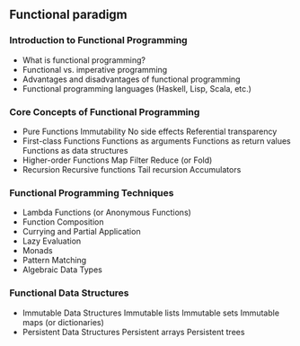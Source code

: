 ## Functional paradigm 
### Introduction to Functional Programming
   * What is functional programming?
   * Functional vs. imperative programming
   * Advantages and disadvantages of functional programming
   * Functional programming languages (Haskell, Lisp, Scala, etc.)

### Core Concepts of Functional Programming
   * Pure Functions
      Immutability
      No side effects
      Referential transparency
   * First-class Functions
       Functions as arguments
       Functions as return values
       Functions as data structures
   * Higher-order Functions
       Map
       Filter
       Reduce (or Fold)
   * Recursion
       Recursive functions
       Tail recursion
       Accumulators

### Functional Programming Techniques
   * Lambda Functions (or Anonymous Functions)
   * Function Composition
   * Currying and Partial Application
   * Lazy Evaluation
   * Monads
   * Pattern Matching
   * Algebraic Data Types

### Functional Data Structures
   * Immutable Data Structures
       Immutable lists
       Immutable sets
       Immutable maps (or dictionaries)
   * Persistent Data Structures
       Persistent arrays
       Persistent trees